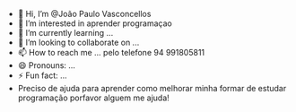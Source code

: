 - 👋 Hi, I’m @João Paulo Vasconcellos
- 👀 I’m interested in aprender programaçao
- 🌱 I’m currently learning ...
- 💞️ I’m looking to collaborate on ...
- 📫 How to reach me ... pelo telefone 94 991805811
- 😄 Pronouns: ...
- ⚡ Fun fact: ...
- Preciso de ajuda para aprender como melhorar minha formar de estudar programação porfavor alguem me ajuda!

